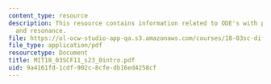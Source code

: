 ```yaml
---
content_type: resource
description: This resource contains information related to ODE's with periodic input,
  and resonance.
file: https://ol-ocw-studio-app-qa.s3.amazonaws.com/courses/18-03sc-differential-equations-fall-2011/9a4161fd1cdf902c8cfedb16ed4258cf_MIT18_03SCF11_s23_0intro.pdf
file_type: application/pdf
resourcetype: Document
title: MIT18_03SCF11_s23_0intro.pdf
uid: 9a4161fd-1cdf-902c-8cfe-db16ed4258cf
---
```

